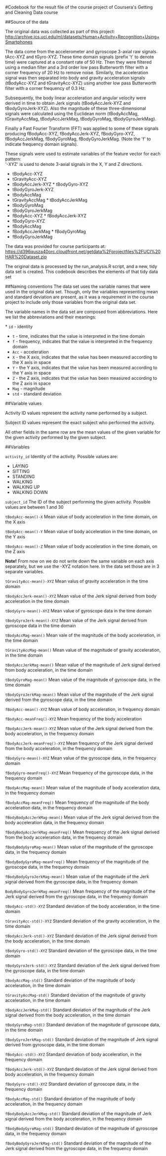 #Codebook for the result file of the course project of Coursera's Getting and Cleaning Data course

##Source of the data

The original data was collected as part of this project:
http://archive.ics.uci.edu/ml/datasets/Human+Activity+Recognition+Using+Smartphones

The data come from the accelerometer and gyroscope 3-axial raw signals tAcc-XYZ and tGyro-XYZ. These time domain signals (prefix 't' to denote time) were captured at a constant rate of 50 Hz. Then they were filtered using a median filter and a 3rd order low pass Butterworth filter with a corner frequency of 20 Hz to remove noise. Similarly, the acceleration signal was then separated into body and gravity acceleration signals (tBodyAcc-XYZ and tGravityAcc-XYZ) using another low pass Butterworth filter with a corner frequency of 0.3 Hz. 

Subsequently, the body linear acceleration and angular velocity were derived in time to obtain Jerk signals (tBodyAccJerk-XYZ and tBodyGyroJerk-XYZ). Also the magnitude of these three-dimensional signals were calculated using the Euclidean norm (tBodyAccMag, tGravityAccMag, tBodyAccJerkMag, tBodyGyroMag, tBodyGyroJerkMag). 

Finally a Fast Fourier Transform (FFT) was applied to some of these signals producing fBodyAcc-XYZ, fBodyAccJerk-XYZ, fBodyGyro-XYZ, fBodyAccJerkMag, fBodyGyroMag, fBodyGyroJerkMag. (Note the 'f' to indicate frequency domain signals). 

These signals were used to estimate variables of the feature vector for each pattern:  
'-XYZ' is used to denote 3-axial signals in the X, Y and Z directions.

* tBodyAcc-XYZ
* tGravityAcc-XYZ
* tBodyAccJerk-XYZ
* tBodyGyro-XYZ
* tBodyGyroJerk-XYZ
* tBodyAccMag
* tGravityAccMag
* tBodyAccJerkMag
* tBodyGyroMag
* tBodyGyroJerkMag
* fBodyAcc-XYZ
* fBodyAccJerk-XYZ
* fBodyGyro-XYZ
* fBodyAccMag
* fBodyAccJerkMag
* fBodyGyroMag
* fBodyGyroJerkMag

The data was provided for course participants at:
https://d396qusza40orc.cloudfront.net/getdata%2Fprojectfiles%2FUCI%20HAR%20Dataset.zip

The original data is processed by the run_analysis.R script, and a new, tidy data set is created. This codebook describes the elements of that tidy data set

##Naming conventions
The data set uses the variable names that were used in the original data set. Though, only the variables representing mean and standard deviation are present, as it was a requirement in the course project to include only those variables from the original data set.

The variable names in the data set are composed from abbreviations. Here we list the abbreviations and their meanings:

* `id` - identity
* `t` -  time, indicates that the value is interpreted in the time domain
* `f` - frequency, indicates that the value is interpreted in the frequency domain
* `Acc` - acceleration
* `X` - the X axis, indicates that the value has been measured according to the X axis in space
* `Y` - the Y axis, indicates that the value has been measured according to the Y axis in space
* `Z` - the Z axis, indicates that the value has been measured according to the Z axis in space
* `Mag` - magnitude
* `std` - standard deviation

##Variable values

Activity ID values represent the activity name performed by a subject.

Subject ID values represent the exact subject who performed the activity.

All other fields in the same row are the mean values of the given variable for the given activity performed by the given subject.


##Variables

`activity_id`
Identity of the activity. Possible values are:
* LAYING
* SITTING
* STANDING
* WALKING
* WALKING UP
* WALKING DOWN

`subject_id`
The ID of the subject performing the given activity. Possible values are between 1 and 30

`tBodyAcc-mean()-X`
Mean value of body acceleration in the time domain, on the X axis

`tBodyAcc-mean()-Y`
Mean value of body acceleration in the time domain, on the Y axis

`tBodyAcc-mean()-Z`
Mean value of body acceleration in the time domain, on the Z axis

**Note!** From now on we do not write down the same variable on each axis separately, but we use the -XYZ notation here. In the data set those are in 3 separate variables.

`tGravityAcc-mean()-XYZ`
Mean valus of gravity acceleration in the time domain

`tBodyAccJerk-mean()-XYZ`
Mean value of the Jerk signal derived from body acceleration in the time domain

`tBodyGyro-mean()-XYZ`
Mean value of gyroscope data in the time domain

`tBodyGyroJerk-mean()-XYZ`
Mean value of the Jerk signal derived from gyroscope data in the time domain

`tBodyAccMag-mean()`
Mean vale of the magnitude of the body acceleration, in the time domain

`tGravityAccMag-mean()`
Mean value of the magnitude of gravity acceleration, in the time domain

`tBodyAccJerkMag-mean()`
Mean value of the magnitude of Jerk signal derived from body acceleration, in the time domain

`tBodyGyroMag-mean()`
Mean value of the magnitude of gyroscope data, in the time domain

`tBodyGyroJerkMag-mean()`
Mean value of the magnitude of the Jerk signal derived from the gyroscope data, in the time domain

`fBodyAcc-mean()-XYZ`
Mean value of body acceleration, in frequency domain

`fBodyAcc-meanFreq()-XYZ`
Mean frequency of the body acceleration

`fBodyAccJerk-mean()-XYZ`
Mean value of the Jerk signal derived from the body acceleration, in the frequency domain  

`fBodyAccJerk-meanFreq()-XYZ`
Mean frequency of the Jerk signal derived from the body acceleration, in the frequency domain

`fBodyGyro-mean()-XYZ`
Mean value of the gyroscope data, in the frequency domain

`fBodyGyro-meanFreq()-XYZ`
Mean frequency of the gyroscope data, in the frequency domain

`fBodyAccMag-mean()`
Mean value of the magnitude of body acceleration data, in the frequency domain

`fBodyAccMag-meanFreq()`
Mean frequency of the magnitude of the body acceleration data, in the frequency domain

`fBodyBodyAccJerkMag-mean()`
Mean value of the Jerk signal derived from the body acceleration data, in the frequency domain

`fBodyBodyAccJerkMag-meanFreq()`
Mean frequency of the Jerk signal derived from the body acceleration data, in the frequency domain

`fBodyBodyGyroMag-mean()`
Mean value of the magnitude of the gyroscope data, in the frequency domain

`fBodyBodyGyroMag-meanFreq()`
Mean frequency of the magnitude of the gyroscope data, in the frequency domain

`fBodyBodyGyroJerkMag-mean()`
Mean value of the magnitude of the Jerk signal derived from the gyroscope data, in the frequency domain

`BodyBodyGyroJerkMag-meanFreq()`
Mean frequency of the magnitude of the Jerk signal derived from the gyroscope data, in the frequency domain

`tBodyAcc-std()-XYZ`
Standard deviation of the body acceleration, in the time domain

`tGravityAcc-std()-XYZ`
Standard deviation of the gravity acceleration, in the time domain

`tBodyAccJerk-std()-XYZ`
Standard deviation of the Jerk signal derived from the body acceleration, in the time domain

`tBodyGyro-std()-XYZ`
Standard deviation of the gyroscope data, in the time domain

`tBodyGyroJerk-std()-XYZ`
Standard deviation of the Jerk signal derived from the gyroscope data, in the time domain

`tBodyAccMag-std()`
Standard deviation of the magnitude of body acceleration, in the time domain

`tGravityAccMag-std()`
Standard deviation of the magnitude of gravity acceleration, in the time domain

`tBodyAccJerkMag-std()`
Standard deviation of the magnitude of the Jerk signal derived from the body acceleration, in the time domain

`tBodyGyroMag-std()`
Standard deviation of the magnitude of gyroscope data, in the time domain

`tBodyGyroJerkMag-std()`
Standard deviation of the magnitude of Jerk signal derived from gyroscope data, in the time domain

`fBodyAcc-std()-XYZ`
Standard deviation of body acceleration, in the frequency domain

`fBodyAccJerk-std()-XYZ`
Standard deviation of the Jerk signal derived from body acceleration, in the frequency domain

`fBodyGyro-std()-XYZ`
Standard deviation of gyroscope data, in the frequency domain

`fBodyAccMag-std()`
Standard deviation of the magnitude of body acceleration, in the frequency domain

`fBodyBodyAccJerkMag-std()`
Standard deviation of the magnitude of Jerk signal derived from the body acceleration, in the frequency domain

`fBodyBodyGyroMag-std()`
Standard deviation of the magnitude of gyroscope data, in the frequency domain

`fBodyBodyGyroJerkMag-std()`
Standard deviation of the magnitude of the Jerk signal derived from the gyroscope data, in the frequency domain 